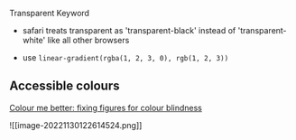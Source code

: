 Transparent Keyword

- safari treats transparent as 'transparent-black' instead of 'transparent-white' like all other browsers

- use `linear-gradient(rgba(1, 2, 3, 0), rgb(1, 2, 3))`

## Accessible colours

[Colour me better: fixing figures for colour blindness](https://www.nature.com/articles/d41586-021-02696-z)

![[image-20221130122614524.png]]

